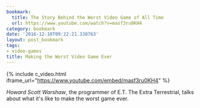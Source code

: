 ```yaml
---
bookmark:
  title: The Story Behind the Worst Video Game of All Time
  url: https://www.youtube.com/watch?v=masf3ru0KH4
category: bookmark
date: '2016-12-18T09:22:21.338763'
layout: post_bookmark
tags:
- video-games
title: Making the Worst Video Game Ever
---
```


{% include c_video.html iframe_url="https://www.youtube.com/embed/masf3ru0KH4" %}

_Howard Scott Warshaw_, the programmer of E.T. The Extra Terrestrial, talks
about what it's like to make the worst game ever.

